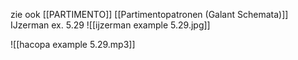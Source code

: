 zie ook [[PARTIMENTO]]
[[Partimentopatronen (Galant Schemata)]]
IJzerman ex. 5.29
![[ijzerman example 5.29.jpg]]

![[hacopa example 5.29.mp3]]